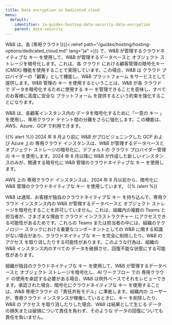 ```yaml
---
title: Data encryption in Dedicated cloud
menu:
  default:
    identifier: ja-guides-hosting-data-security-data-encryption
    parent: data-security
---
```


W&B は、各 [専用クラウド]({{< relref path="/guides/hosting/hosting-options/dedicated_cloud.md" lang="ja" >}}) で、W&B が管理するクラウドネイティブな キー を使用して、W&B が管理するデータベースと オブジェクト ストレージを暗号化します。これは、各 クラウド における顧客管理の暗号化キー (CMEK) 機能を使用することで実現しています。この場合、W&B は クラウド プロバイダーの「顧客」として機能し、W&B プラットフォーム をサービスとして提供します。W&B 管理の キー を使用するということは、W&B が各 クラウド で データを暗号化するために使用する キー を管理できることを意味し、すべてのお客様に高度に安全な プラットフォーム を提供するという約束を強化することになります。

W&B は、各顧客インスタンス内の データを暗号化するために「一意の キー 」を使用し、専用クラウド テナント間の分離をさらに強化します。この機能は、AWS、Azure、GCP で利用できます。

{{% alert %}}
2024 年 8 月より前に W&B がプロビジョニングした GCP および Azure 上の 専用クラウド インスタンスは、W&B が管理するデータベースと オブジェクト ストレージの暗号化に、デフォルトの クラウド プロバイダー管理の キー を使用します。2024 年 8 月以降に W&B が作成した新しいインスタンスのみが、関連する暗号化に W&B 管理のクラウドネイティブな キー を使用します。

AWS 上の 専用クラウド インスタンスは、2024 年 8 月以前から、暗号化に W&B 管理のクラウドネイティブな キー を使用しています。
{{% /alert %}}

W&B は通常、お客様が独自のクラウドネイティブな キー を持ち込んで、専用クラウド インスタンス内の W&B が管理するデータベースと オブジェクト ストレージを暗号化することを許可していません。これは、組織内の複数の Teams と担当者が、さまざまな理由で クラウド インフラストラクチャー にアクセスできる可能性があるためです。これらの Teams または担当者の中には、組織のテクノロジー スタックにおける重要なコンポーネントとしての W&B に関する知識がない場合があり、クラウドネイティブな キー を完全に削除したり、W&B の アクセス を取り消したりする可能性があります。このような行為は、組織の W&B インスタンス内のすべての データを破損させ、回復不能な状態にする可能性があります。

組織が独自のクラウドネイティブな キー を使用して、W&B が管理するデータベースと オブジェクト ストレージを暗号化し、AI ワークフロー での 専用クラウド の使用を承認する必要がある場合、W&B は例外ベースでそれをレビューできます。承認された場合、暗号化にクラウドネイティブな キー を使用することは、W&B 専用クラウド の「責任共有モデル」に準拠します。組織内の ユーザー が、専用クラウド インスタンスが稼働しているときに、キー を削除したり、W&B の アクセス を取り消したりした場合、W&B は結果として生じる データ の損失または破損について責任を負わず、そのような データの回復についても責任を負いません。
